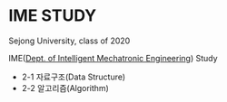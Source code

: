 # IME STUDY

Sejong University, class of 2020

IME([Dept. of Intelligent Mechatronic Engineering](http://imc.sejong.ac.kr/)) Study

- 2-1 자료구조(Data Structure)
- 2-2 알고리즘(Algorithm)

